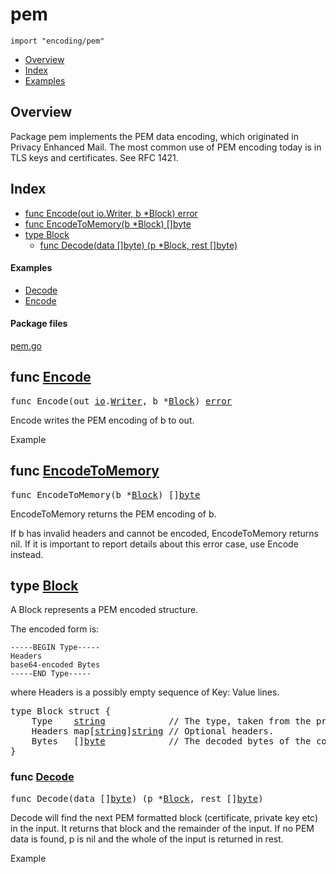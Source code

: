 

# pem
`import "encoding/pem"`

* [Overview](#pkg-overview)
* [Index](#pkg-index)
* [Examples](#pkg-examples)

## <a id="pkg-overview">Overview</a>
Package pem implements the PEM data encoding, which originated in Privacy
Enhanced Mail. The most common use of PEM encoding today is in TLS keys and
certificates. See RFC 1421.




## <a id="pkg-index">Index</a>
* [func Encode(out io.Writer, b *Block) error](#Encode)
* [func EncodeToMemory(b *Block) []byte](#EncodeToMemory)
* [type Block](#Block)
  * [func Decode(data []byte) (p *Block, rest []byte)](#Decode)


#### <a id="pkg-examples">Examples</a>
* [Decode](#example_Decode)
* [Encode](#example_Encode)


#### <a id="pkg-files">Package files</a>
[pem.go](https://golang.org/src/encoding/pem/pem.go) 






## <a id="Encode">func</a> [Encode](https://golang.org/src/encoding/pem/pem.go?s=6968:7010#L254)
<pre>func Encode(out <a href="/pkg/io/">io</a>.<a href="/pkg/io/#Writer">Writer</a>, b *<a href="#Block">Block</a>) <a href="/pkg/builtin/#error">error</a></pre>
Encode writes the PEM encoding of b to out.


<a id="example_Encode">Example</a>

## <a id="EncodeToMemory">func</a> [EncodeToMemory](https://golang.org/src/encoding/pem/pem.go?s=8702:8738#L324)
<pre>func EncodeToMemory(b *<a href="#Block">Block</a>) []<a href="/pkg/builtin/#byte">byte</a></pre>
EncodeToMemory returns the PEM encoding of b.

If b has invalid headers and cannot be encoded,
EncodeToMemory returns nil. If it is important to
report details about this error case, use Encode instead.





## <a id="Block">type</a> [Block](https://golang.org/src/encoding/pem/pem.go?s=669:934#L17)
A Block represents a PEM encoded structure.

The encoded form is:


	-----BEGIN Type-----
	Headers
	base64-encoded Bytes
	-----END Type-----

where Headers is a possibly empty sequence of Key: Value lines.


<pre>type Block struct {
<span id="Block.Type"></span>    Type    <a href="/pkg/builtin/#string">string</a>            <span class="comment">// The type, taken from the preamble (i.e. &#34;RSA PRIVATE KEY&#34;).</span>
<span id="Block.Headers"></span>    Headers map[<a href="/pkg/builtin/#string">string</a>]<a href="/pkg/builtin/#string">string</a> <span class="comment">// Optional headers.</span>
<span id="Block.Bytes"></span>    Bytes   []<a href="/pkg/builtin/#byte">byte</a>            <span class="comment">// The decoded bytes of the contents. Typically a DER encoded ASN.1 structure.</span>
}
</pre>









### <a id="Decode">func</a> [Decode](https://golang.org/src/encoding/pem/pem.go?s=2505:2553#L76)
<pre>func Decode(data []<a href="/pkg/builtin/#byte">byte</a>) (p *<a href="#Block">Block</a>, rest []<a href="/pkg/builtin/#byte">byte</a>)</pre>
Decode will find the next PEM formatted block (certificate, private key
etc) in the input. It returns that block and the remainder of the input. If
no PEM data is found, p is nil and the whole of the input is returned in
rest.


<a id="example_Decode">Example</a>








